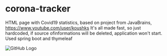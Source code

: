 # corona-tracker
HTML page with Covid19 statistics, based on project from JavaBrains, https://www.youtube.com/user/koushks
It's all made fast, so just hardcoded, if source ofinformations will be deleted, application won't start.
Used spring boot and thymeleaf

![GitHub Logo](/photos/example.jpg)
